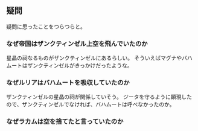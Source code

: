## 疑問

疑問に思ったことをつらつらと。

### なぜ帝国はザンクティンゼル上空を飛んでいたのか

星晶の祠なるものがザンクティンゼルにあるらしい。
そういえばマグナやバハムートはザンクティンゼルがきっかけだったような。

### なぜルリアはバハムートを吸収していたのか

ザンクティンゼルの星晶の祠が関係していそう。
ジータを守るように顕現したので、ザンクティンゼルでなければ、バハムートは呼べなかったのか。

### なぜラカムは空を捨てたと言っていたのか
